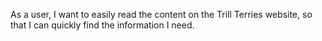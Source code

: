 As a user, I want to easily read the content on the Trill Terries website, so that I can quickly find the information I need.
